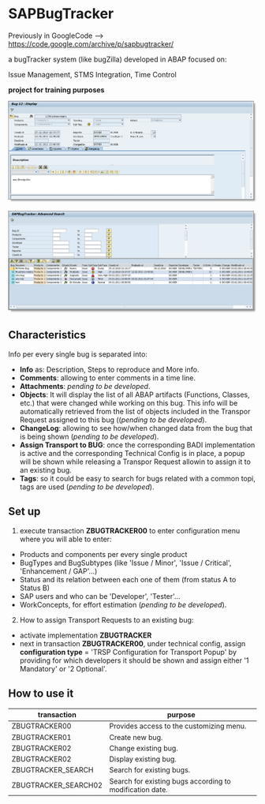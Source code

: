 # SAPBugTracker

Previously in GoogleCode --> https://code.google.com/archive/p/sapbugtracker/

a bugTracker system (like bugZilla) developed in ABAP focused on:

Issue Management, STMS Integration, Time Control

**project for training purposes**

![Display Bug Screen](https://raw.githubusercontent.com/rayatus/sapbugtracker/master/img/SAPBugTracker_display_screen.png)

![Searching for Bugs](https://raw.githubusercontent.com/rayatus/sapbugtracker/master/img/SAPBugTracker_advanced_search_screen.png)

## Characteristics
Info per every single bug is separated into:
- **Info** as: Description, Steps to reproduce and More info.
- **Comments**: allowing to enter comments in a time line.
- **Attachments**: _pending to be developed_.
- **Objects**: It will display the list of all ABAP artifacts (Functions, Classes, etc.) that were changed while working on this bug. This info will be automatically retrieved from the list of objects included in the Transpor Request assigned to this bug ((_pending to be developed_).
- **ChangeLog**: allowing to see how/when changed data from the bug that is being shown (_pending to be developed_).
- **Assign Transport to BUG**: once the corresponding BADI implementation is active and the corresponding Technical Config is in place, a popup will be shown while releasing a Transpor Request allowin to assign it to an existing bug.
- **Tags**: so it could be easy to search for bugs related with a common topi, tags are used (_pending to be developed_).
## Set up
1. execute transaction **ZBUGTRACKER00** to enter configuration menu where you will able to enter:
- Products and components per every single product
- BugTypes and BugSubtypes (like 'Issue / Minor', 'Issue / Critical', 'Enhancement / GAP'...)
- Status and its relation between each one of them (from status A to Status B)
- SAP users and who can be 'Developer', 'Tester'...
- WorkConcepts, for effort estimation (_pending to be developed_).
2. How to assign Transport Requests to an existing bug:
- activate implementation **ZBUGTRACKER**
- next in transaction **ZBUGTRACKER00**, under technical config, assign **configuration type** = 'TRSP Configuration for Transport Popup' by providing for which developers it should be shown and assign either '1 Mandatory' or '2 Optional'.
## How to use it
| transaction | purpose |
|-------------|---------|
| ZBUGTRACKER00 | Provides access to the customizing menu.|
| ZBUGTRACKER01 | Create new bug. |
| ZBUGTRACKER02 | Change existing bug. |
| ZBUGTRACKER02 | Display existing bug. |
| ZBUGTRACKER_SEARCH | Search for existing bugs. |
| ZBUGTRACKER_SEARCH02 | Search for existing bugs according to modification date. |
